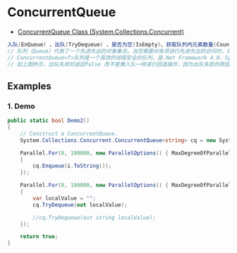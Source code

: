 # ConcurrentQueue

- [ConcurrentQueue<T> Class (System.Collections.Concurrent)](https://docs.microsoft.com/en-us/dotnet/api/system.collections.concurrent.concurrentqueue-1?view=netframework-4.8)

```c#
入队(EnQueue) 、出队(TryDequeue) 、是否为空(IsEmpty)、获取队列内元素数量(Count)。
// 队列（Queue）代表了一个先进先出的对象集合。当您需要对各项进行先进先出的访问时，则使用队列。当您在列表中添加一项，称为入队，当您从列表中移除一项时，称为出队。
// ConcurrentQueue<T>队列是一个高效的线程安全的队列，是.Net Framework 4.0，System.Collections.Concurrent命名空间下的一个数据结构。
// 如上图所示，出队失败时返回false 而不是像入队一样进行回退操作，因为出队失败的原因只有一个就是当队列内所有段的元素为空时，所以出队设计成了返回bool值的函数。
```

## Examples

### 1. Demo

```c#
public static bool Demo2()
{
    // Construct a ConcurrentQueue.
    System.Collections.Concurrent.ConcurrentQueue<string> cq = new System.Collections.Concurrent.ConcurrentQueue<string>();

    Parallel.For(0, 100000, new ParallelOptions() { MaxDegreeOfParallelism = 100 }, (i, loopState) =>
    {
        cq.Enqueue(i.ToString());
    });

    Parallel.For(0, 100000, new ParallelOptions() { MaxDegreeOfParallelism = 100 }, (i, loopState) =>
    {
        var localValue = "";
        cq.TryDequeue(out localValue);

        //cq.TryDequeue(out string localValue);
    });

    return true;
}

```
